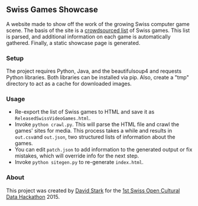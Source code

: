 Swiss Games Showcase
--------------------
A website made to show off the work of the growing Swiss computer game scene. The basis of the site is a [crowdsourced list](https://docs.google.com/document/d/1-BlXLSE8LImgajJB5DWvMkbupmBPU8EnEs6JEfjwHJs/edit) of Swiss games. This list is parsed, and additional information on each game is automatically gathered. Finally, a static showcase page is generated.

### Setup
The project requires Python, Java, and the beautifulsoup4 and requests Python libraries. Both libraries can be installed via pip. Also, create a "tmp" directory to act as a cache for downloaded images.

### Usage
* Re-export the list of Swiss games to HTML and save it as `ReleasedSwissVideoGames.html`.
* Invoke `python crawl.py`. This will parse the HTML file and crawl the games' sites for media. This process takes a while and results in `out.csv`and `out.json`, two structured lists of information about the games.
* You can edit `patch.json` to add information to the generated output or fix mistakes, which will override info for the next step.
* Invoke `python sitegen.py` to re-generate `index.html`.

### About
This project was created by [David Stark](http://www.zarkonnen.com) for the [1st Swiss Open Cultural Data Hackathon](http://make.opendata.ch/wiki/event:2015-02) 2015.

